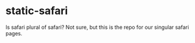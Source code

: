 # static-safari
Is safari plural of safari? Not sure, but this is the repo for our singular safari pages.
